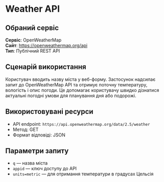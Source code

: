 # Weather API 

## Обраний  сервіс
**Сервіс**: OpenWeatherMap  
**Сайт**: https://openweathermap.org/api  
**Тип**: Публічний REST API

## Сценарій використання
Користувач вводить назву міста у веб-форму. Застосунок надсилає запит до OpenWeatherMap API та отримує поточну температуру, вологість і опис погоди. Це допомагає користувачу швидко дізнатися актуальні погодні умови для планування дня або подорожі.

## Використовувані ресурси
- API endpoint: `https://api.openweathermap.org/data/2.5/weather`
- Метод: GET
- Формат відповіді: JSON

## Параметри запиту
- `q` — назва міста
- `appid` — ключ доступу до API
- `units=metric` — для отримання температури в градусах Цельсія
